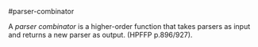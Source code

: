 
#parser-combinator

A *parser combinator* is a higher-order function that takes parsers as input and returns a new parser as output. (HPFFP p.896/927).

